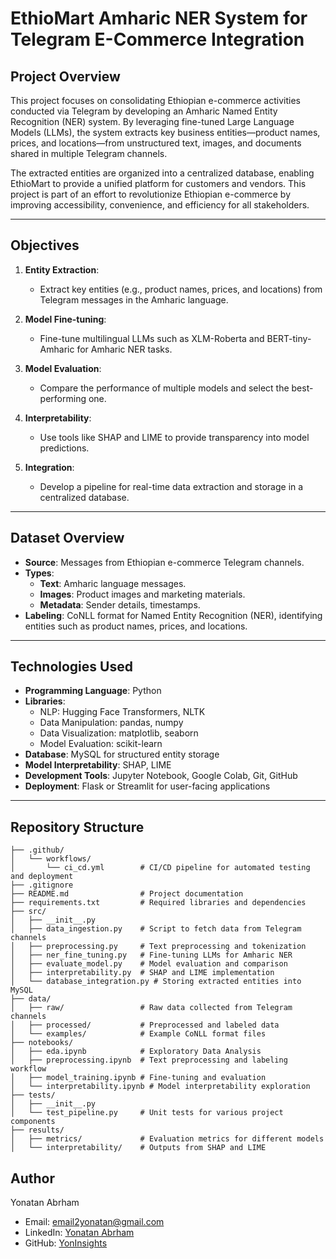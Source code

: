 # EthioMart Amharic NER System for Telegram E-Commerce Integration

## Project Overview
This project focuses on consolidating Ethiopian e-commerce activities conducted via Telegram by developing an Amharic Named Entity Recognition (NER) system. By leveraging fine-tuned Large Language Models (LLMs), the system extracts key business entities—product names, prices, and locations—from unstructured text, images, and documents shared in multiple Telegram channels. 

The extracted entities are organized into a centralized database, enabling EthioMart to provide a unified platform for customers and vendors. This project is part of an effort to revolutionize Ethiopian e-commerce by improving accessibility, convenience, and efficiency for all stakeholders.

---

## Objectives
1. **Entity Extraction**:
   - Extract key entities (e.g., product names, prices, and locations) from Telegram messages in the Amharic language.
   
2. **Model Fine-tuning**:
   - Fine-tune multilingual LLMs such as XLM-Roberta and BERT-tiny-Amharic for Amharic NER tasks.
   
3. **Model Evaluation**:
   - Compare the performance of multiple models and select the best-performing one.
   
4. **Interpretability**:
   - Use tools like SHAP and LIME to provide transparency into model predictions.
   
5. **Integration**:
   - Develop a pipeline for real-time data extraction and storage in a centralized database.

---

## Dataset Overview
- **Source**: Messages from Ethiopian e-commerce Telegram channels.
- **Types**:
  - **Text**: Amharic language messages.
  - **Images**: Product images and marketing materials.
  - **Metadata**: Sender details, timestamps.
- **Labeling**: CoNLL format for Named Entity Recognition (NER), identifying entities such as product names, prices, and locations.

---

## Technologies Used
- **Programming Language**: Python
- **Libraries**:
  - NLP: Hugging Face Transformers, NLTK
  - Data Manipulation: pandas, numpy
  - Data Visualization: matplotlib, seaborn
  - Model Evaluation: scikit-learn
- **Database**: MySQL for structured entity storage
- **Model Interpretability**: SHAP, LIME
- **Development Tools**: Jupyter Notebook, Google Colab, Git, GitHub
- **Deployment**: Flask or Streamlit for user-facing applications

---

## Repository Structure
```plaintext
├── .github/
│   └── workflows/
│       └── ci_cd.yml        # CI/CD pipeline for automated testing and deployment
├── .gitignore
├── README.md                # Project documentation
├── requirements.txt         # Required libraries and dependencies
├── src/
│   ├── __init__.py
│   ├── data_ingestion.py    # Script to fetch data from Telegram channels
│   ├── preprocessing.py     # Text preprocessing and tokenization
│   ├── ner_fine_tuning.py   # Fine-tuning LLMs for Amharic NER
│   ├── evaluate_model.py    # Model evaluation and comparison
│   ├── interpretability.py  # SHAP and LIME implementation
│   └── database_integration.py # Storing extracted entities into MySQL
├── data/
│   ├── raw/                 # Raw data collected from Telegram channels
│   ├── processed/           # Preprocessed and labeled data
│   └── examples/            # Example CoNLL format files
├── notebooks/
│   ├── eda.ipynb            # Exploratory Data Analysis
│   ├── preprocessing.ipynb  # Text preprocessing and labeling workflow
│   ├── model_training.ipynb # Fine-tuning and evaluation
│   └── interpretability.ipynb # Model interpretability exploration
├── tests/
│   ├── __init__.py
│   └── test_pipeline.py     # Unit tests for various project components
├── results/
│   ├── metrics/             # Evaluation metrics for different models
│   └── interpretability/    # Outputs from SHAP and LIME
```
## Author
Yonatan Abrham
- Email: [email2yonatan@gmail.com](mailto:email2yonatan@gmail.com)
- LinkedIn: [Yonatan Abrham](https://www.linkedin.com/in/yonatan-abrham1/)
- GitHub: [YonInsights](https://github.com/YonInsights)
